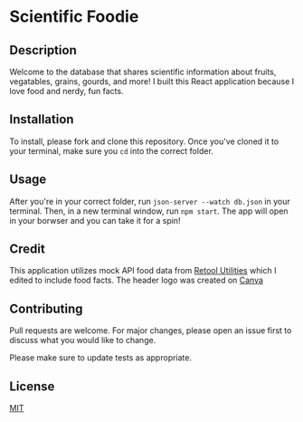 # Scientific Foodie

<!-- ![Short Cocktail Recipes](https://user-images.githubusercontent.com/102639873/177058846-36bdb738-11eb-49dd-b89b-d4e399e5b043.gif) -->

## Description
Welcome to the database that shares scientific information about fruits, vegatables, grains, gourds, and more! I built this React application because I love food and nerdy, fun facts. 

<!-- [Check out this two-minute video walkthrough of my app](https://youtu.be/APgdl-WwKyM) and [my blog post](https://dev.to/laurentyson85/utilizing-a-nested-get-request-3dj9) about the project; in the blog, I delve into some cool features! -->


## Installation

To install, please fork and clone this repository. Once you've cloned it to your terminal, make sure you ``cd`` into the correct folder. 


## Usage

After you're in your correct folder, run ``json-server --watch db.json`` in your terminal. Then, in a new terminal window, run ``npm start``. The app will open in your borwser and you can take it for a spin!


## Credit

This application utilizes mock API food data from [Retool Utilities](https://retool.com/utilities/) which I edited to include food facts. The header logo was created on [Canva](https://www.canva.com/) 


## Contributing
Pull requests are welcome. For major changes, please open an issue first to discuss what you would like to change.

Please make sure to update tests as appropriate.


## License
[MIT](https://choosealicense.com/licenses/mit/)